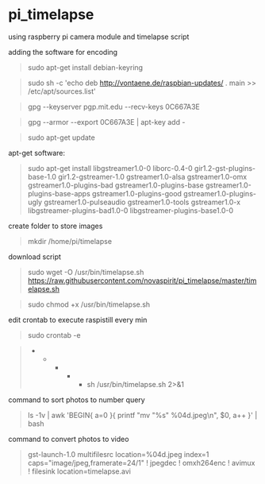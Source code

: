 # pi_timelapse
using raspberry pi camera module and timelapse script

adding the software for encoding

>sudo apt-get install debian-keyring

>sudo sh -c 'echo deb http://vontaene.de/raspbian-updates/ . main >> /etc/apt/sources.list'

>gpg --keyserver pgp.mit.edu --recv-keys 0C667A3E

>gpg --armor --export 0C667A3E | apt-key add -

>sudo apt-get update

apt-get software:

>sudo apt-get install libgstreamer1.0-0 liborc-0.4-0 gir1.2-gst-plugins-base-1.0 gir1.2-gstreamer-1.0 gstreamer1.0-alsa gstreamer1.0-omx gstreamer1.0-plugins-bad gstreamer1.0-plugins-base gstreamer1.0-plugins-base-apps gstreamer1.0-plugins-good gstreamer1.0-plugins-ugly gstreamer1.0-pulseaudio gstreamer1.0-tools gstreamer1.0-x libgstreamer-plugins-bad1.0-0 libgstreamer-plugins-base1.0-0

create folder to store images
>mkdir /home/pi/timelapse

download script
>sudo wget -O /usr/bin/timelapse.sh https://raw.githubusercontent.com/novaspirit/pi_timelapse/master/timelapse.sh

>sudo chmod +x /usr/bin/timelapse.sh

edit crontab to execute raspistill every min
>sudo crontab -e

> * * * * * sh /usr/bin/timelapse.sh 2>&1

command to sort photos to number query

>ls -1v | awk 'BEGIN{ a=0 }{ printf "mv \"%s\" %04d.jpeg\n", $0, a++ }' | bash


command to convert photos to video

>gst-launch-1.0 multifilesrc location=%04d.jpeg index=1 caps="image/jpeg,framerate=24/1" ! jpegdec ! omxh264enc ! avimux ! filesink location=timelapse.avi
